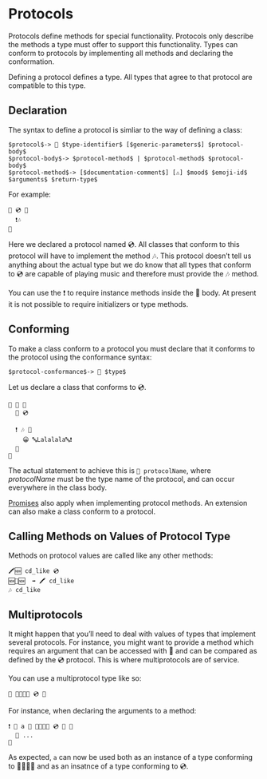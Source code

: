 # Protocols

Protocols define methods for special functionality. Protocols only describe
the methods a type must offer to support this functionality. Types can conform
to protocols by implementing all methods and declaring the conformation.

Defining a protocol defines a type. All types that agree to that protocol are
compatible to this type.

## Declaration

The syntax to define a protocol is simliar to the way of defining a class:

```syntax
$protocol$-> 🐊 $type-identifier$ [$generic-parameters$] $protocol-body$
$protocol-body$-> $protocol-method$ | $protocol-method$ $protocol-body$
$protocol-method$-> [$documentation-comment$] [⚠️] $mood$ $emoji-id$ $arguments$ $return-type$
```

For example:

```
🐊 💿 🍇
  ❗️🎶
🍉
```

Here we declared a protocol named 💿. All classes that conform to this protocol
will have to implement the method 🎶. This protocol doesn’t tell us anything
about the actual type but we do know that all types that conform to 💿 are
capable of playing music and therefore must provide the 🎶 method.

You can use the ❗️ to require instance methods inside the 🐊 body. At
present it is not possible to require initializers or type methods.

## Conforming

To make a class conform to a protocol you must declare that it conforms to the
protocol using the conformance syntax:

```syntax
$protocol-conformance$-> 🐊 $type$
```

Let us declare a class that conforms to 💿.

```
🐇 📱 🍇
  🐊 💿

  ❗️ 🎶 🍇
    😀 🔤Lalalala🔤❗️
  🍉
🍉
```

The actual statement to achieve this is `🐊 protocolName`, where *protocolName*
must be the type name of the protocol, and can occur everywhere in the class
body.

[Promises](classes.html#promises) also apply when implementing protocol
methods. An extension can also make a class conform to a protocol.

## Calling Methods on Values of Protocol Type

Methods on protocol values are called like any other methods:

```
🖍🆕 cd_like 💿
🆕📱🆕  ➡️ 🖍 cd_like
🎶 cd_like
```

## Multiprotocols

It might happen that you’ll need to deal with values of types that implement
several protocols. For instance, you might want to provide a method which
requires an argument that can be accessed with 🐽️ and can be compared as defined
by the 💿 protocol. This is where multiprotocols are of service.

You can use a multiprotocol type like so:

```
🍱 🐽️🐚🔡🍆 💿 🍱
```

For instance, when declaring the arguments to a method:

```
❗️ 🌈 a 🍱 🐽️🐚🔡🍆 💿 🍱 🍇
  💭 ...
🍉
```

As expected, `a` can now be used both as an instance of a type conforming to
🐽️🐚🔡🍆 and as an insatnce of a type conforming to 💿.
